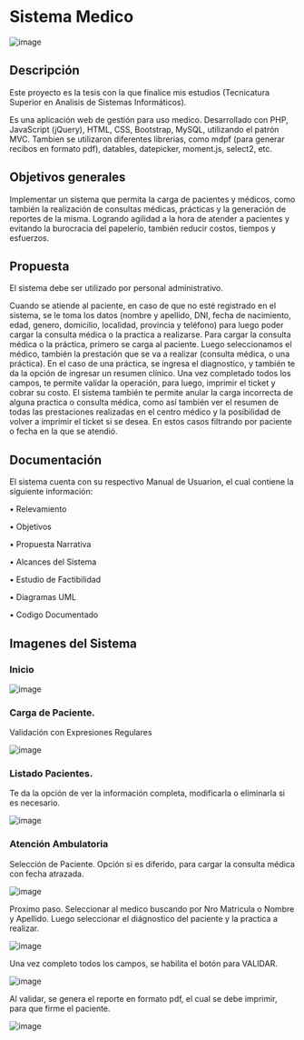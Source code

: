# Sistema Medico

![image](https://user-images.githubusercontent.com/103261440/199813603-836ea509-139d-4393-b130-f781d29b4a3f.png)

## Descripción

Este proyecto es la tesis con la que finalice mis estudios (Tecnicatura Superior en Analisis de Sistemas Informáticos).

Es una aplicación web de gestión para uso medico. Desarrollado con PHP, JavaScript (jQuery), HTML, CSS, Bootstrap, MySQL, utilizando el patrón MVC.
Tambien se utilizaron diferentes librerias, como mdpf (para generar recibos en formato pdf), datables, datepicker, moment.js, select2, etc. 

## Objetivos generales

Implementar un sistema que permita la carga de pacientes y médicos, como también la realización de consultas médicas, prácticas y 
la generación de reportes de la misma. Logrando agilidad a la hora de atender a pacientes y evitando la burocracia del papelerío, 
también reducir costos, tiempos y esfuerzos.

## Propuesta

El sistema debe ser utilizado por personal administrativo.

Cuando se atiende al paciente, en caso de que no esté registrado en el sistema, se le toma los datos (nombre y apellido, DNI, fecha de nacimiento, edad, 
genero, domicilio, localidad, provincia y teléfono) para luego poder cargar la consulta médica o la practica a realizarse. 
Para cargar la consulta médica o la práctica, primero se carga al paciente. Luego seleccionamos el médico, también la prestación que se va a realizar 
(consulta médica, o una práctica). En el caso de una práctica, se ingresa el diagnostico, y también te da la opción de ingresar un resumen clínico. 
Una vez completado todos los campos, te permite validar la operación, para luego, imprimir el ticket y cobrar su costo.
El sistema también te permite anular la carga incorrecta de alguna practica o consulta médica, como así también ver el resumen de todas las prestaciones 
realizadas en el centro médico y la posibilidad de volver a imprimir el ticket si se desea. En estos casos filtrando por paciente o fecha en la que se atendió.

## Documentación

El sistema cuenta con su respectivo Manual de Usuarion, el cual contiene la siguiente información:

• Relevamiento

• Objetivos

• Propuesta Narrativa

• Alcances del Sistema

• Estudio de Factibilidad

• Diagramas UML

• Codigo Documentado

## Imagenes del Sistema

### Inicio

![image](https://user-images.githubusercontent.com/103261440/199820422-d3a7ef5f-5a32-42bf-9d8c-5212250f02c9.png)

### Carga de Paciente. 

Validación con Expresiones Regulares

![image](https://user-images.githubusercontent.com/103261440/199821429-02c1c715-3139-4c6d-a507-5d76bfe1eb12.png)

### Listado Pacientes. 

Te da la opción de ver la información completa, modificarla o eliminarla si es necesario.

![image](https://user-images.githubusercontent.com/103261440/199823046-13f93d30-5642-4c74-af6c-c3cf2db2ed61.png)

### Atención Ambulatoria

Selección de Paciente. Opción si es diferido, para cargar la consulta médica con fecha atrazada.

![image](https://user-images.githubusercontent.com/103261440/199823549-a9ca8151-7789-49a6-b613-4fcf3144877d.png)

Proximo paso. Seleccionar al medico buscando por Nro Matricula o Nombre y Apellido. Luego seleccionar el diágnostico del paciente y la practica a realizar.

![image](https://user-images.githubusercontent.com/103261440/199824238-e068cf58-f99e-4bc6-b3dd-98c1f05db9a8.png)

Una vez completo todos los campos, se habilita el botón para VALIDAR.

![image](https://user-images.githubusercontent.com/103261440/199824473-25b8ba6d-acfb-4ce9-8c5f-646f48d71b7b.png)

Al validar, se genera el reporte en formato pdf, el cual se debe imprimir, para que firme el paciente.

![image](https://user-images.githubusercontent.com/103261440/199830037-d97060eb-d1ba-45c1-ab65-66b9a9d55220.png)




